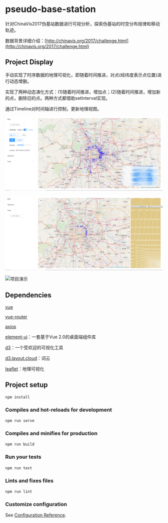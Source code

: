# pseudo-base-station
针对ChinaVis2017伪基站数据进行可视分析，探索伪基站的时空分布规律和移动轨迹。

数据背景详细介绍：[http://chinavis.org/2017/challenge.html](http://chinavis.org/2017/challenge.html)

## Project Display
手动实现了时序数据的地理可视化，即随着时间推进，对点(经纬度表示点位置)进行动态增删。

实现了两种动态演化方式：(1)随着时间推进，增加点；(2)随着时间推进，增加新的点，删除旧的点。两种方式都借助setInterval实现。

通过Timeline对时间轴进行控制，更新地理视图。

![伪基站时空分布规律探索](https://github.com/cnyangkui/pseudo-base-station/blob/master/public/SpatialAndTemporalDistribution.png)

![伪基站移动轨迹探索](https://github.com/cnyangkui/pseudo-base-station/blob/master/public/MovingTrack.png)

![项目演示](https://github.com/cnyangkui/pseudo-base-station/blob/master/public/ProjectDisplay.gif)

## Dependencies
[vue](https://cn.vuejs.org/v2/guide/)

[vue-router](https://router.vuejs.org/zh/guide/#html)

[axios](https://www.kancloud.cn/yunye/axios/234845)

[element-ui](http://element-cn.eleme.io/#/zh-CN)：一套基于Vue 2.0的桌面端组件库

[d3](https://d3js.org/)：一个受欢迎的可视化工具

[d3.layout.cloud](https://www.npmjs.com/package/d3.layout.cloud)：词云

[leaflet](https://leafletjs.com/)：地理可视化

## Project setup
```
npm install
```

### Compiles and hot-reloads for development
```
npm run serve
```

### Compiles and minifies for production
```
npm run build
```

### Run your tests
```
npm run test
```

### Lints and fixes files
```
npm run lint
```

### Customize configuration
See [Configuration Reference](https://cli.vuejs.org/config/).
